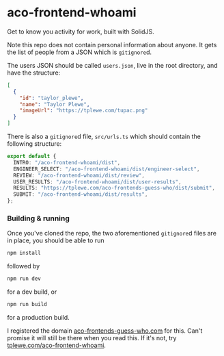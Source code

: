 # aco-frontend-whoami
Get to know you activity for work, built with SolidJS.

Note this repo does not contain personal information about anyone. It gets the list of people from a JSON which is `gitignore`d.

The users JSON should be called `users.json`, live in the root directory, and have the structure:
```json
[
  {
    "id": "taylor_plewe",
    "name": "Taylor Plewe",
    "imageUrl": "https://tplewe.com/tupac.png"
  }
]
```

There is also a `gitignore`d file, `src/urls.ts` which should contain the following structure:
```ts
export default {
  INTRO: "/aco-frontend-whoami/dist",
  ENGINEER_SELECT: "/aco-frontend-whoami/dist/engineer-select",
  REVIEW: "/aco-frontend-whoami/dist/review",
  USER_RESULTS: "/aco-frontend-whoami/dist/user-results",
  RESULTS: "https://tplewe.com/aco-frontends-guess-who/dist/submit",
  SUBMIT: "/aco-frontend-whoami/dist/results",
};
```

### Building & running
Once you've cloned the repo, the two aforementioned `gitignore`d files are in place, you should be able to run
```sh
npm install
```
followed by
```sh
npm run dev
```
for a dev build, or
```sh
npm run build
```
for a production build.

I registered the domain [aco-frontends-guess-who.com](https://aco-frontends-guess-who.com) for this. Can't promise it will still be there when you read this. If it's not, try [tplewe.com/aco-frontend-whoami](https://tplewe.com/aco-frontend-whoami).
